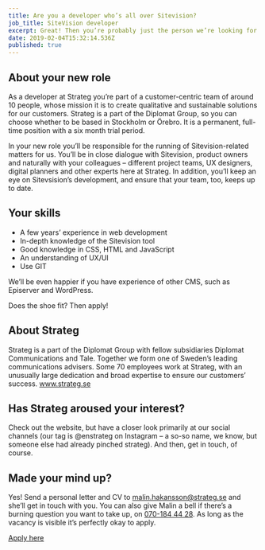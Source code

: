 ```yaml
---
title: Are you a developer who’s all over Sitevision?
job_title: SiteVision developer
excerpt: Great! Then you’re probably just the person we’re looking for.
date: 2019-02-04T15:32:14.536Z
published: true
---
```


## About your new role

As a developer at Strateg you’re part of a customer-centric team of around 10 people, whose mission it is to create qualitative and sustainable solutions for our customers. Strateg is a part of the Diplomat Group, so you can choose whether to be based in Stockholm or Örebro. It is a permanent, full-time position with a six month trial period.

In your new role you’ll be responsible for the running of Sitevision-related matters for us. You’ll be in close dialogue with Sitevision, product owners and naturally with your colleagues – different project teams, UX designers, digital planners and other experts here at Strateg. In addition, you’ll keep an eye on Sitevsision’s development, and ensure that your team, too, keeps up to date.

## Your skills

- A few years’ experience in web development
- In-depth knowledge of the Sitevision tool
- Good knowledge in CSS, HTML and JavaScript
- An understanding of UX/UI
- Use GIT

We’ll be even happier if you have experience of other CMS, such as Episerver and WordPress.

Does the shoe fit? Then apply!

## About Strateg

Strateg is a part of the Diplomat Group with fellow subsidiaries Diplomat Communications and Tale. Together we form one of Sweden’s leading communications advisers. Some 70 employees work at Strateg, with an unusually large dedication and broad expertise to ensure our customers’ success. www.strateg.se

## Has Strateg aroused your interest?

Check out the website, but have a closer look primarily at our social channels (our tag is @enstrateg on Instagram – a so-so name, we know, but someone else had already pinched strateg). And then, get in touch, of course.

## Made your mind up?

Yes! Send a personal letter and CV to <malin.hakansson@strateg.se> and she’ll get in touch with you. You can also give Malin a bell if there’s a burning question you want to take up, on [070-184 44 28](tel:+4670-1844428). As long as the vacancy is visible it’s perfectly okay to apply.

[Apply here](mailto:malin.hakansson@strateg.se)

